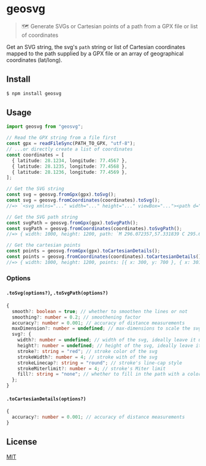 # geosvg

> 🗺 Generate SVGs or Cartesian points of a path from a GPX file or list of coordinates

Get an SVG string, the svg's `path` string or list of Cartesian coordinates mapped to the path supplied by a GPX file or an array of geographical coordinates (lat/long).

## Install

```sh
$ npm install geosvg
```

## Usage

```ts
import geosvg from "geosvg";

// Read the GPX string from a file first
const gpx = readFileSync(PATH_TO_GPX, "utf-8");
// ...or directly create a list of coordinates
const coordinates = [
  { latitude: 28.1234, longitude: 77.4567 },
  { latitude: 28.1235, longitude: 77.4568 },
  { latitude: 28.1236, longitude: 77.4569 },
];

// Get the SVG string
const svg = geosvg.fromGpx(gpx).toSvg();
const svg = geosvg.fromCoordinates(coordinates).toSvg();
//=> `<svg xmlns="..." width="..." height="..." viewBox="..."><path d="..." /></svg>`

// Get the SVG path string
const svgPath = geosvg.fromGpx(gpx).toSvgPath();
const svgPath = geosvg.fromCoordinates(coordinates).toSvgPath();
//=> { width: 1000, height: 1200, path: `M 296.072357,57.331839 C 295.681288,57.932999 294.762101...` }

// Get the cartesian points
const points = geosvg.fromGpx(gpx).toCartesianDetails();
const points = geosvg.fromCoordinates(coordinates).toCartesianDetails();
//=> { width: 1000, height: 1200, points: [{ x: 300, y: 700 }, { x: 301, y: 700.25 }, ...] }
```

### Options

#### `.toSvg(options?)`, `.toSvgPath(options?)`

```ts
{
  smooth?: boolean = true; // whether to smoothen the lines or not
  smoothing?: number = 0.2; // smoothening factor
  accuracy?: number = 0.001; // accuracy of distance measurements
  maxDimension?: number = undefined; // max-dimensions to scale the svg too
  svg?: {
    width?: number = undefined; // width of the svg, ideally leave it undefined
    height?: number = undefined; // height of the svg, ideally leave it undefined
    stroke?: string = "red"; // stroke color of the svg
    strokeWidth?: number = 4; // stroke with of the svg
    strokeLinecap?: string = "round"; // stroke's line-cap style
    strokeMiterlimit?: number = 4; // stroke's Miter limit
    fill?: string = "none"; // whether to fill in the path with a color
  };
}
```

#### `.toCartesianDetails(options?)`

```ts
{
  accuracy?: number = 0.001; // accuracy of distance measurements
}
```

## License

[MIT](LICENSE)
